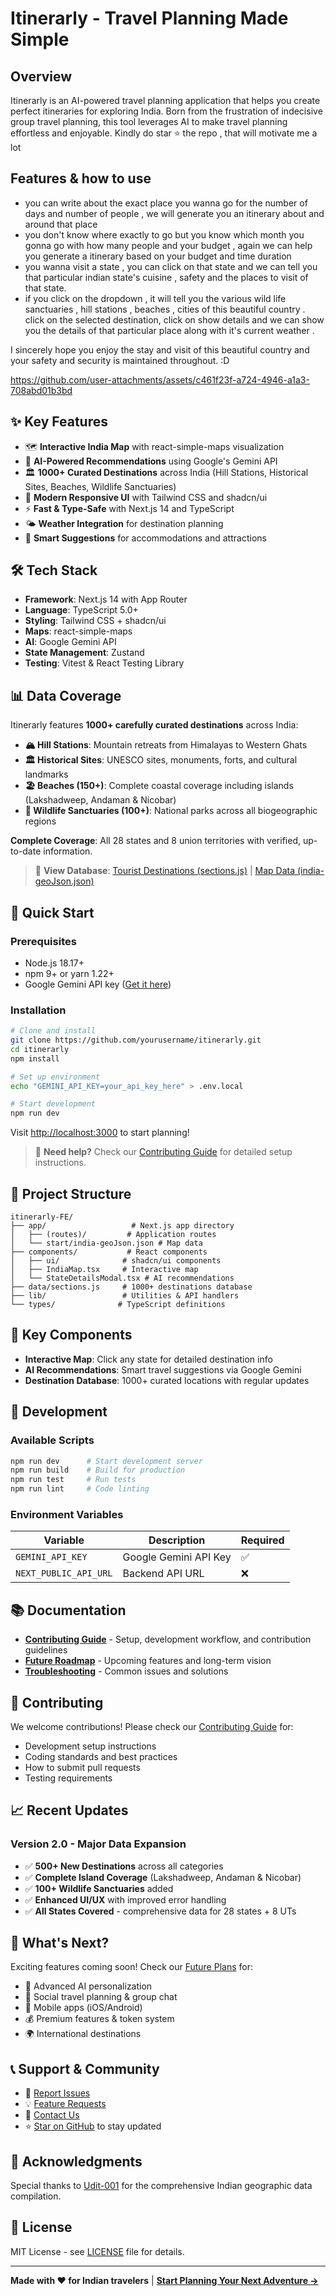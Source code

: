 # Itinerarly - Travel Planning Made Simple

## Overview
Itinerarly is an AI-powered travel planning application that helps you create perfect itineraries for exploring India. Born from the frustration of indecisive group travel planning, this tool leverages AI to make travel planning effortless and enjoyable. Kindly do star ⭐ the repo , that will motivate me a lot

## Features & how to use

- you can write about the exact place you wanna go for the number of days and number of people , we will generate you an itinerary about and around that place
- you don't know where exactly to go but you know which month you gonna go with how many people and your budget , again we can help you generate a itinerary based on your budget and time duration
- you wanna visit a state , you can click on that state and we can tell you that particular indian state's cuisine , safety and the places to visit of that state.
- if you click on the dropdown , it will tell you the various wild life sanctuaries , hill stations , beaches , cities of this beautiful country . click on the selected destination, click on show details and we can show you the details of that particular place along with it's current weather .

I sincerely hope you enjoy the stay and visit of this beautiful country and your safety and security is maintained throughout. :D


https://github.com/user-attachments/assets/c461f23f-a724-4946-a1a3-708abd01b3bd




## ✨ Key Features
- 🗺️ **Interactive India Map** with react-simple-maps visualization
- 🤖 **AI-Powered Recommendations** using Google's Gemini API
- 🏛️ **1000+ Curated Destinations** across India (Hill Stations, Historical Sites, Beaches, Wildlife Sanctuaries)
- 📱 **Modern Responsive UI** with Tailwind CSS and shadcn/ui
- ⚡ **Fast & Type-Safe** with Next.js 14 and TypeScript
- 🌤️ **Weather Integration** for destination planning
- 🏨 **Smart Suggestions** for accommodations and attractions

## 🛠️ Tech Stack
- **Framework**: Next.js 14 with App Router
- **Language**: TypeScript 5.0+
- **Styling**: Tailwind CSS + shadcn/ui
- **Maps**: react-simple-maps
- **AI**: Google Gemini API
- **State Management**: Zustand
- **Testing**: Vitest & React Testing Library

## 📊 Data Coverage
Itinerarly features **1000+ carefully curated destinations** across India:

- **🏔️ Hill Stations**: Mountain retreats from Himalayas to Western Ghats
- **🏛️ Historical Sites**: UNESCO sites, monuments, forts, and cultural landmarks  
- **🏖️ Beaches (150+)**: Complete coastal coverage including islands (Lakshadweep, Andaman & Nicobar)
- **🦌 Wildlife Sanctuaries (100+)**: National parks across all biogeographic regions

**Complete Coverage**: All 28 states and 8 union territories with verified, up-to-date information.

> 📍 **View Database**: [Tourist Destinations (sections.js)](./data/sections.js) | [Map Data (india-geoJson.json)](./app/start/india-geoJson.json)

## 🚀 Quick Start

### Prerequisites
- Node.js 18.17+ 
- npm 9+ or yarn 1.22+
- Google Gemini API key ([Get it here](https://makersuite.google.com/app/apikey))

### Installation
```bash
# Clone and install
git clone https://github.com/yourusername/itinerarly.git
cd itinerarly
npm install

# Set up environment
echo "GEMINI_API_KEY=your_api_key_here" > .env.local

# Start development
npm run dev
```

Visit [http://localhost:3000](http://localhost:3000) to start planning!

> 📖 **Need help?** Check our [Contributing Guide](./CONTRIBUTING.md) for detailed setup instructions.

## 📁 Project Structure
```
itinerarly-FE/
├── app/                   # Next.js app directory
│   ├── (routes)/         # Application routes  
│   └── start/india-geoJson.json # Map data
├── components/           # React components
│   ├── ui/              # shadcn/ui components
│   ├── IndiaMap.tsx     # Interactive map
│   └── StateDetailsModal.tsx # AI recommendations
├── data/sections.js     # 1000+ destinations database
├── lib/                 # Utilities & API handlers
└── types/              # TypeScript definitions
```

## 🎯 Key Components
- **Interactive Map**: Click any state for detailed destination info
- **AI Recommendations**: Smart travel suggestions via Google Gemini
- **Destination Database**: 1000+ curated locations with regular updates

## 🔧 Development

### Available Scripts
```bash
npm run dev      # Start development server
npm run build    # Build for production  
npm run test     # Run tests
npm run lint     # Code linting
```

### Environment Variables
| Variable | Description | Required |
|----------|-------------|----------|
| `GEMINI_API_KEY` | Google Gemini API Key | ✅ |
| `NEXT_PUBLIC_API_URL` | Backend API URL | ❌ |

## 📚 Documentation

- **[Contributing Guide](./CONTRIBUTING.md)** - Setup, development workflow, and contribution guidelines
- **[Future Roadmap](./FUTURE-PLANS.md)** - Upcoming features and long-term vision
- **[Troubleshooting](./TROUBLESHOOT-403-CONSUME-ENDPOINT.md)** - Common issues and solutions

## 🤝 Contributing

We welcome contributions! Please check our [Contributing Guide](./CONTRIBUTING.md) for:
- Development setup instructions
- Coding standards and best practices  
- How to submit pull requests
- Testing requirements

## 📈 Recent Updates

### Version 2.0 - Major Data Expansion
- ✅ **500+ New Destinations** across all categories
- ✅ **Complete Island Coverage** (Lakshadweep, Andaman & Nicobar)
- ✅ **100+ Wildlife Sanctuaries** added
- ✅ **Enhanced UI/UX** with improved error handling
- ✅ **All States Covered** - comprehensive data for 28 states + 8 UTs

## 🚀 What's Next?

Exciting features coming soon! Check our [Future Plans](./FUTURE-PLANS.md) for:
- 🤖 Advanced AI personalization
- 💬 Social travel planning & group chat
- 📱 Mobile apps (iOS/Android)
- 💰 Premium features & token system
- 🌍 International destinations

## 📞 Support & Community

- 🐛 [Report Issues](https://github.com/Heisen47/itinerarly-FE/issues)
- 💡 [Feature Requests](https://github.com/Heisen47/itinerarly-FE/discussions)
- 📧 [Contact Us](mailto:iamrishi.dev47@gmail.com)
- ⭐ [Star on GitHub](https://github.com/Heisen47/itinerarly-FE) to stay updated

## 🙏 Acknowledgments

Special thanks to [Udit-001](https://github.com/udit-001/india-maps-data) for the comprehensive Indian geographic data compilation.

## 📄 License

MIT License - see [LICENSE](./LICENSE) file for details.

---

**Made with ❤️ for Indian travelers** | **[Start Planning Your Next Adventure →](http://localhost:3000)**
